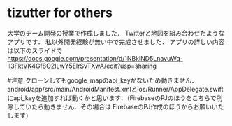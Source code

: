 # tizutter for others
大学のチーム開発の授業で作成しました．
Twitterと地図を組み合わせたようなアプリです．
私以外開発経験が無い中で完成させました．
アプリの詳しい内容は以下のスライドで
https://docs.google.com/presentation/d/1NBklND5LnavuWq-II3FktVK4Gf8O2ILwY5ElrSvTXwA/edit?usp=sharing

#注意
クローンしてもgoogle_mapのapi_keyがないため動きません．
android/app/src/main/AndroidManifest.xmlとios/Runner/AppDelegate.swift
にapi_keyを追加すれば動くかと思います．（FirebaseのPJのほうをこちらで削除していたら動きません．その場合は
FirebaseのPJ作成のほうからお願いいたします）
